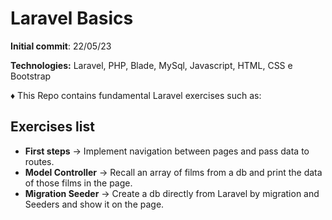 # Laravel Basics
**Initial commit**: 22/05/23  

**Technologies:** Laravel, PHP, Blade, MySql, Javascript, HTML, CSS e Bootstrap

:diamonds: This Repo contains fundamental Laravel exercises such as:

## Exercises list
- **First steps** &rarr; Implement navigation between pages and pass data to routes.
- **Model Controller** &rarr; Recall an array of films from a db and print the data of those films in the page.
- **Migration Seeder** &rarr; Create a db directly from Laravel by migration and Seeders and show it on the page.
